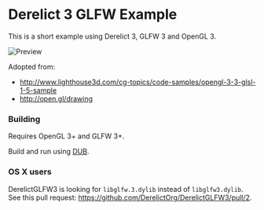 # Derelict 3 GLFW Example

This is a short example using Derelict 3, GLFW 3 and OpenGL 3.

![Preview](https://raw.github.com/mfellner/DerelictGlfwExample/master/preview.png)

Adopted from:

* http://www.lighthouse3d.com/cg-topics/code-samples/opengl-3-3-glsl-1-5-sample
* http://open.gl/drawing

### Building

Requires OpenGL 3+ and GLFW 3+.

Build and run using [DUB](http://code.dlang.org/about).

### OS X users


DerelictGLFW3 is looking for 
`libglfw.3.dylib` instead of `libglfw3.dylib`. See this pull request: https://github.com/DerelictOrg/DerelictGLFW3/pull/2.
